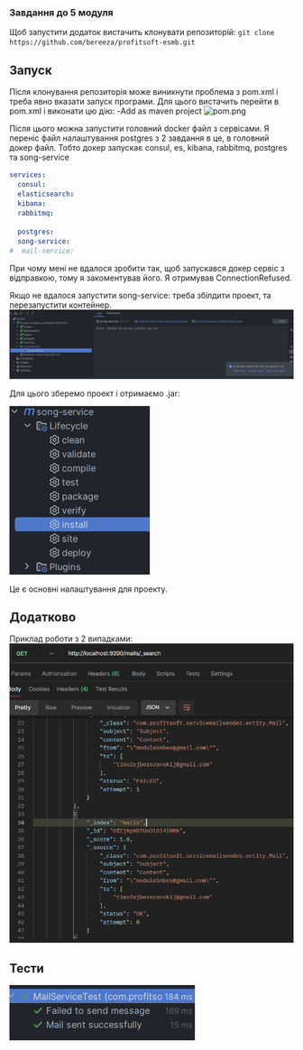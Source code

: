 ### Завдання до 5 модуля

Щоб запустити додаток вистачить клонувати репозиторій:
```git clone https://github.com/bereeza/profitsoft-esmb.git```

## Запуск
Після клонування репозиторія може виникнути проблема з pom.xml і треба явно вказати запуск програми. 
Для цього вистачить перейти в pom.xml і виконати цю дію:
-Add as maven project
![pom.png](img/pom.png)

Після цього можна запустити головний docker файл з сервісами. 
Я переніс файл налаштування postgres з 2 завдання в це, в головний докер файл. 
Тобто докер запускає consul, es, kibana, rabbitmq, postgres та song-service

```yml
services:
  consul:
  elasticsearch:
  kibana:
  rabbitmq:

  postgres:
  song-service:
#  mail-service:
```
При чому мені не вдалося зробити так, щоб запускався докер сервіс з відправкою, тому я закоментував його.
Я отримував ConnectionRefused. 

Якщо не вдалося запустити song-service: треба збілдити проект, та перезапустити контейнер. 
![unable-jar.png](img/unable-jar.png)

Для цього зберемо проект і отримаємо .jar:

![clean-install.png](img\clean-install.png)

Це є основні налаштування для проекту.

## Додатково

Приклад роботи з 2 випадками:
![req-res.png](img\req-res.png)

## Тести
![tests.png](img\tests.png)